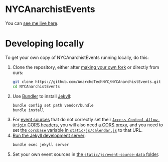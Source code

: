 # NYCAnarchistEvents

You can [see me live here](https://anarchism.nyc).

# Developing locally

To get your own copy of NYCAnarchistEvents running locally, do this:

1. Clone the repository, either after [making your own fork](https://github.com/MACCNYC/NYCAnarchistEvents/fork) or directly from ours:
    ```sh
    git clone https://github.com/AnarchoTechNYC/NYCAnarchistEvents.git
    cd NYCAnarchistEvents
    ```
1. Use [Bundler](https://bundler.io/) to install [Jekyll](https://jekyllrb.com/):
    ```sh
    bundle config set path vendor/bundle
    bundle install
    ```
1. For [event sources](https://fullcalendar.io/docs/event-source) that do not correctly set their [`Access-Control-Allow-Origin` CORS headers](https://developer.mozilla.org/en-US/docs/Web/HTTP/CORS), you will also need [a CORS proxy](https://corsproxy.github.io/), and you need to set [the `corsbase` variable in `static/js/calendar.js`](https://github.com/AnarchoTechNYC/NYCAnarchistEvents/blob/0c530479f4b47fa5faa80aca2e01c8c3bc057cc0/static/js/calendar.js#L8) to that URL.
1. [Run the Jekyll development server](https://jekyllrb.com/docs/usage/):
    ```sh
    bundle exec jekyll server
    ```
1. Set your own event sources in [the `static/js/event-source-data` folder](static/js/event-source-data/README.md).
